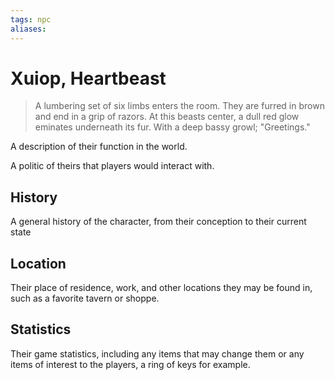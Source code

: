 ```yaml
---
tags: npc
aliases:
---
```

# Xuiop, Heartbeast

> A lumbering set of six limbs enters the room. They are furred in brown and end in a grip of razors. At this beasts center, a dull red glow eminates underneath its fur. With a deep bassy growl; "Greetings." 

A description of their function in the world.

A politic of theirs that players would interact with.

## History
A general history of the character, from their conception to their current state

## Location
Their place of residence, work, and other locations they may be found in, such as a favorite tavern or shoppe.

## Statistics
Their game statistics, including any items that may change them or any items of interest to the players, a ring of keys for example.